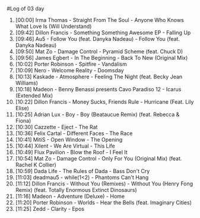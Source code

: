 #Log of 03 day

1. [00:00] Irma Thomas - Straight From The Soul - Anyone Who Knows What Love Is (Will Understand)
1. [09:42] Dillon Francis - Something Something Awesome EP - Falling Up
1. [09:46] Au5 - Follow You (feat. Danyka Nadeau) - Follow You (feat. Danyka Nadeau)
1. [09:50] Mat Zo - Damage Control - Pyramid Scheme (feat. Chuck D)
1. [09:56] James Egbert - In The Beginning - Back To New (Original Mix)
1. [10:02] Porter Robinson - Spitfire - Vandalism
1. [10:09] Nero - Welcome Reality - Doomsday
1. [10:13] Kaskade - Atmosphere - Feeling The Night (feat. Becky Jean Williams)
1. [10:18] Madeon - Benny Benassi presents Cavo Paradiso 12 - Icarus (Extended Mix)
1. [10:22] Dillon Francis - Money Sucks, Friends Rule - Hurricane (Feat. Lily Elise)
1. [10:25] Adrian Lux - Boy - Boy (Beataucue Remix) (feat. Rebecca & Fiona)
1. [10:30] Cazzette - Eject - The Rat
1. [10:36] Felix Cartal - Different Faces - The Race
1. [10:41] MitiS - Open Window - The Opening
1. [10:44] Xilent - We Are Virtual - This Life
1. [10:49] Flux Pavilion - Blow the Roof - I Feel It
1. [10:54] Mat Zo - Damage Control - Only For You (Original Mix) (feat. Rachel K Collier)
1. [10:59] Dada Life - The Rules of Dada - Bass Don't Cry
1. [11:03] deadmau5 - while(1<2) - Phantoms Can't Hang
1. [11:12] Dillon Francis - Without You (Remixes) - Without You (Henry Fong Remix) (feat. Totally Enormous Extinct Dinosaurs)
1. [11:16] Madeon - Adventure (Deluxe) - Home
1. [11:20] Porter Robinson - Worlds - Hear the Bells (feat. Imaginary Cities)
1. [11:25] Zedd - Clarity - Epos
